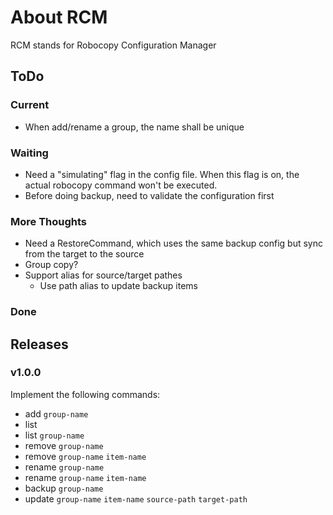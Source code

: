 # About RCM

RCM stands for Robocopy Configuration Manager

## ToDo

### Current

- When add/rename a group, the name shall be unique

### Waiting

- Need a "simulating" flag in the config file. When this flag is on, the actual robocopy command won't be executed.
- Before doing backup, need to validate the configuration first

### More Thoughts

- Need a RestoreCommand, which uses the same backup config but sync from the target to the source
- Group copy?
- Support alias for source/target pathes
  - Use path alias to update backup items

### Done

## Releases

### v1.0.0

Implement the following commands:

- add `group-name`
- list
- list `group-name`
- remove `group-name`
- remove `group-name` `item-name`
- rename `group-name`
- rename `group-name` `item-name`
- backup `group-name`
- update `group-name` `item-name` `source-path` `target-path`
